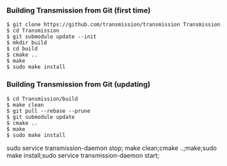 ### Building Transmission from Git (first time)

    $ git clone https://github.com/transmission/transmission Transmission
    $ cd Transmission
    $ git submodule update --init
    $ mkdir build
    $ cd build
    $ cmake ..
    $ make
    $ sudo make install

### Building Transmission from Git (updating)

    $ cd Transmission/build
    $ make clean
    $ git pull --rebase --prune
    $ git submodule update
    $ cmake ..
    $ make
    $ sudo make install

sudo service transmission-daemon stop; make clean;cmake ..;make;sudo make install;sudo service transmission-daemon start; 
